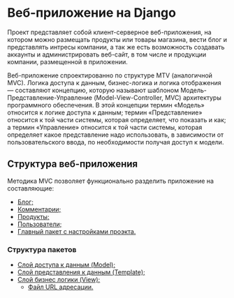 # Веб-приложение на Django

Проект представляет собой клиент-серверное веб-приложения, на котором можно размещать продукты или товары магазина, вести блог и представлять интресы компании, а так же есть возможность создавать аккаунты и администрировать веб-сайт, в том числе и продукции компании, размещенной в приложении.

Веб-приложение спроектированно по структуре MTV (аналогичной MVC). Логика доступа к данным, бизнес-логика и логика отображения — составляют концепцию, которую называют шаблоном Модель-Представление-Управление (Model-View-Controller, MVC) архитектуры программного обеспечения. В этой концепции термин «Модель» относится к логике доступа к данным; термин «Представление» относится к той части системы, которая определяет, что показать и как; а термин «Управление» относится к той части системы, которая определяет какое представление надо использовать, в зависимости от пользовательского ввода, по необходимости получая доступ к модели.

## Структура веб-приложения

Методика MVC позволяет функционально разделить приложение на составляющие:
 - [Блог;](https://github.com/ulitkamosh/Django_project/tree/master/blog)
 - [Комментарии;](https://github.com/ulitkamosh/Django_project/tree/master/comments)
 - [Продукты;](https://github.com/ulitkamosh/Django_project/tree/master/products)
 - [Пользователи;](https://github.com/ulitkamosh/Django_project/tree/master/users)
 - [Главный пакет с настройками проэкта.](https://github.com/ulitkamosh/Django_project/tree/master/zavod_mojaysk)
 
### Структура пакетов
- [Слой доступа к данным (Model);](https://github.com/ulitkamosh/Django_project/blob/master/blog/models.py)
- [Слой представления к данным (Template);](https://github.com/ulitkamosh/Django_project/tree/master/blog/templates/blog)
- [Слой бизнес логики (View);](https://github.com/ulitkamosh/Django_project/blob/master/blog/views.py)
    - [Файл URL адресации.](https://github.com/ulitkamosh/Django_project/blob/master/blog/urls.py)

